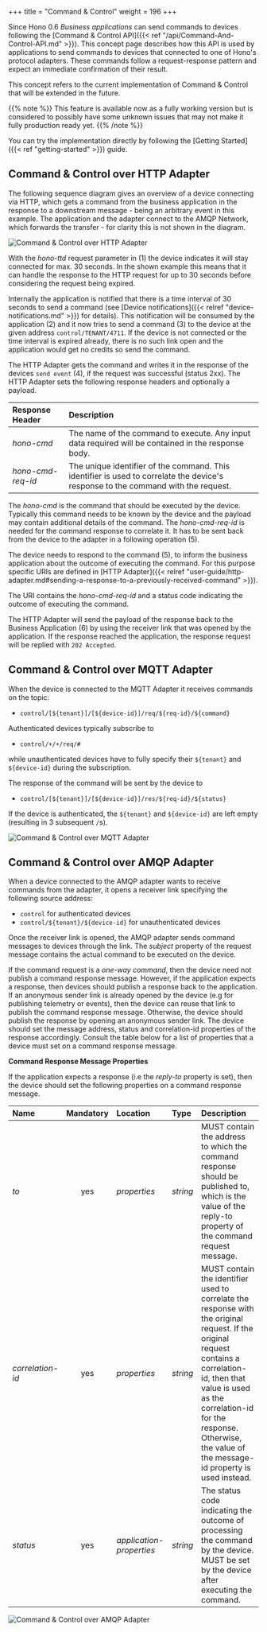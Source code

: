 +++
title = "Command & Control"
weight = 196
+++

Since Hono 0.6 *Business applications* can send commands to devices following the [Command & Control API]({{< ref "/api/Command-And-Control-API.md" >}}). This concept page describes how this API is used by applications to send commands to devices that connected to one of Hono's protocol adapters. These commands follow a request-response pattern and expect an immediate confirmation of their result.
 
<!--more-->

This concept refers to the current implementation of Command & Control that will be extended in the future.

{{% note %}}
This feature is available now as a fully working version but is considered to possibly have some unknown issues that may not make it
fully production ready yet.
{{% /note %}}

You can try the implementation directly by following the [Getting Started]({{< ref "getting-started" >}}) guide.


## Command & Control over HTTP Adapter

The following sequence diagram gives an overview of a device connecting via HTTP, which gets a command from the business application in the response to a downstream message - being an arbitrary event in this example. The application and the adapter connect to the AMQP Network, which forwards the transfer - for clarity this is not shown in the diagram. 
 
![Command & Control over HTTP Adapter](../command_control_concept_http.png) 

With the *hono-ttd* request parameter in (1) the device indicates it will stay connected for max. 30 seconds. In the shown example this means that it can handle the response to the HTTP request for up to 30 seconds before considering the request being expired. 

Internally the application is notified that there is a time interval of 30 seconds to send a command (see [Device notifications]({{< relref "device-notifications.md" >}}) for details).  This notification will be consumed by the application (2) and it now tries to send a command (3) to the device at the given address `control/TENANT/4711`.
If the device is not connected or the time interval is expired already, there is no such link open and the application would get no credits so send the command.

The HTTP Adapter gets the command and writes it in the response of the devices `send event` (4), if the request was successful (status 2xx). The HTTP Adapter sets the following response headers and optionally a payload.

| Response Header         | Description         |
| :---------------------  |  :----------------- |
| *hono-cmd*              | The name of the command to execute. Any input data required will be contained in the response body. |
| *hono-cmd-req-id*       | The unique identifier of the command. This identifier is used to correlate the device's response to the command with the request. |

The *hono-cmd* is the command that should be executed by the device. Typically this command needs to be known by the device and the payload may contain additional details of the command. The *hono-cmd-req-id* is needed for the command response to correlate it. It has to be sent back from the device to the adapter in a following operation (5). 
 
The device needs to respond to the command (5), to inform the business application about the outcome of executing the command. For this purpose 
specific URIs are defined in [HTTP Adapter]({{< relref "user-guide/http-adapter.md#sending-a-response-to-a-previously-received-command" >}}).

The URI contains the *hono-cmd-req-id* and a status code indicating the outcome of executing the command.

The HTTP Adapter will send the payload of the response back to the Business Application (6) by using the receiver link
that was opened by the application. If the response reached the application, the response request will be replied with
`202 Accepted`.

## Command & Control over MQTT Adapter

When the device is connected to the MQTT Adapter it receives commands on the topic:

* `control/[${tenant}]/[${device-id}]/req/${req-id}/${command}`

Authenticated devices typically subscribe to

* `control/+/+/req/#`

while unauthenticated devices have to fully specify their `${tenant}` and `${device-id}` during the subscription.

The response of the command will be sent by the device to 

* `control/[${tenant}]/[${device-id}]/res/${req-id}/${status}`

If the device is authenticated, the `${tenant}` and `${device-id}` are left empty (resulting in 3 subsequent `/`s).

![Command & Control over MQTT Adapter](../command_control_concept_mqtt.png) 

## Command & Control over AMQP Adapter

When a device connected to the AMQP adapter wants to receive commands from the adapter, it opens a receiver link specifying the following source address:

* `control` for authenticated devices
* `control/${tenant}/${device-id}` for unauthenticated devices

Once the receiver link is opened, the AMQP adapter sends command messages to devices through the link. The *subject* property of the request message contains the actual command to be executed on the device.

If the command request is a *one-way command*, then the device need not publish a command response message. However, if the application expects a response, then devices should publish a response back to the application. If an anonymous sender link is already opened by the device (e.g for publishing telemetry or events), then the device can reuse that link to publish the command response message. Otherwise, the device should publish the response by opening an anonymous sender link. The device should set the message address, status and correlation-id properties of the response accordingly. Consult the table below for a list of properties that a device must set on a command response message.

**Command Response Message Properties**

If the application expects a response (i.e the *reply-to* property is set), then the device should set the following properties on a command response message.

| Name              | Mandatory       | Location                 | Type        | Description |
| :--------------   | :-------------: | :----------------------- | :---------- | :---------- |
| *to*              | yes             | *properties*             | *string*    | MUST contain the address to which the command response should be published to, which is the value of the reply-to property of the command request message.|
| *correlation-id*  | yes             | *properties*             | *string*    | MUST contain the identifier used to correlate the response with the original request. If the original request contains a correlation-id, then that value is used as the correlation-id for the response. Otherwise, the value of the message-id property is used instead. |
| *status*          | yes             | *application-properties* | *string*    | The status code indicating the outcome of processing the command by the device. MUST be set by the device after executing the command. |

![Command & Control over AMQP Adapter](../command_control_concept_amqp.png) 
